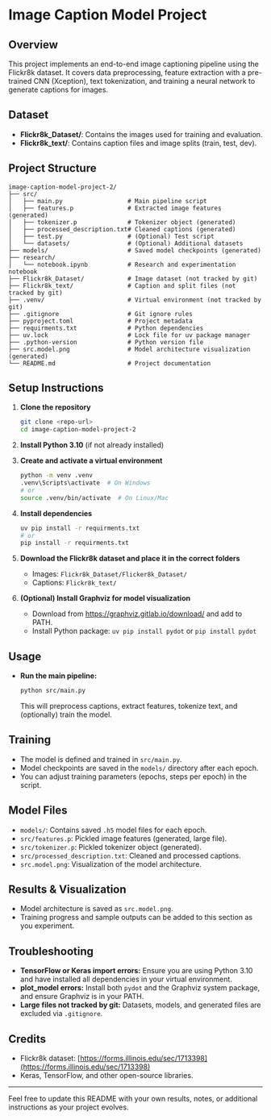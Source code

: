 # Image Caption Model Project

## Overview
This project implements an end-to-end image captioning pipeline using the Flickr8k dataset. It covers data preprocessing, feature extraction with a pre-trained CNN (Xception), text tokenization, and training a neural network to generate captions for images.

## Dataset
- **Flickr8k_Dataset/**: Contains the images used for training and evaluation.
- **Flickr8k_text/**: Contains caption files and image splits (train, test, dev).

## Project Structure
```
image-caption-model-project-2/
├── src/
│   ├── main.py                  # Main pipeline script
│   ├── features.p               # Extracted image features (generated)
│   ├── tokenizer.p              # Tokenizer object (generated)
│   ├── processed_description.txt# Cleaned captions (generated)
│   ├── test.py                  # (Optional) Test script
│   └── datasets/                # (Optional) Additional datasets
├── models/                      # Saved model checkpoints (generated)
├── research/
│   └── notebook.ipynb           # Research and experimentation notebook
├── Flickr8k_Dataset/            # Image dataset (not tracked by git)
├── Flickr8k_text/               # Caption and split files (not tracked by git)
├── .venv/                       # Virtual environment (not tracked by git)
├── .gitignore                   # Git ignore rules
├── pyproject.toml               # Project metadata
├── requirments.txt              # Python dependencies
├── uv.lock                      # Lock file for uv package manager
├── .python-version              # Python version file
├── src.model.png                # Model architecture visualization (generated)
└── README.md                    # Project documentation
```

## Setup Instructions
1. **Clone the repository**
   ```sh
   git clone <repo-url>
   cd image-caption-model-project-2
   ```
2. **Install Python 3.10** (if not already installed)
3. **Create and activate a virtual environment**
   ```sh
   python -m venv .venv
   .venv\Scripts\activate  # On Windows
   # or
   source .venv/bin/activate  # On Linux/Mac
   ```
4. **Install dependencies**
   ```sh
   uv pip install -r requirments.txt
   # or
   pip install -r requirments.txt
   ```
5. **Download the Flickr8k dataset and place it in the correct folders**
   - Images: `Flickr8k_Dataset/Flicker8k_Dataset/`
   - Captions: `Flickr8k_text/`

6. **(Optional) Install Graphviz for model visualization**
   - Download from https://graphviz.gitlab.io/download/ and add to PATH.
   - Install Python package: `uv pip install pydot` or `pip install pydot`

## Usage
- **Run the main pipeline:**
  ```sh
  python src/main.py
  ```
  This will preprocess captions, extract features, tokenize text, and (optionally) train the model.

## Training
- The model is defined and trained in `src/main.py`.
- Model checkpoints are saved in the `models/` directory after each epoch.
- You can adjust training parameters (epochs, steps per epoch) in the script.

## Model Files
- `models/`: Contains saved `.h5` model files for each epoch.
- `src/features.p`: Pickled image features (generated, large file).
- `src/tokenizer.p`: Pickled tokenizer object (generated).
- `src/processed_description.txt`: Cleaned and processed captions.
- `src.model.png`: Visualization of the model architecture.

## Results & Visualization
- Model architecture is saved as `src.model.png`.
- Training progress and sample outputs can be added to this section as you experiment.

## Troubleshooting
- **TensorFlow or Keras import errors:** Ensure you are using Python 3.10 and have installed all dependencies in your virtual environment.
- **plot_model errors:** Install both `pydot` and the Graphviz system package, and ensure Graphviz is in your PATH.
- **Large files not tracked by git:** Datasets, models, and generated files are excluded via `.gitignore`.

## Credits
- Flickr8k dataset: [https://forms.illinois.edu/sec/1713398](https://forms.illinois.edu/sec/1713398)
- Keras, TensorFlow, and other open-source libraries.

---
Feel free to update this README with your own results, notes, or additional instructions as your project evolves.
